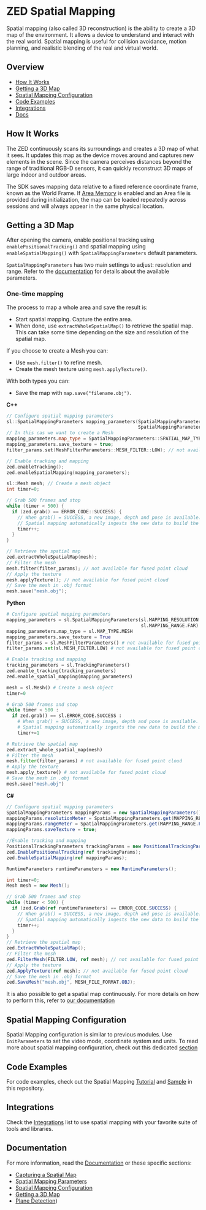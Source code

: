 # ZED Spatial Mapping

Spatial mapping (also called 3D reconstruction) is the ability to create a 3D map of the environment. It allows a device to understand and interact with the real world. Spatial mapping is useful for collision avoidance, motion planning, and realistic blending of the real and virtual world.

## Overview

* [How It Works](#how-it-works)
* [Getting a 3D Map](#getting-a-3d-map)
* [Spatial Mapping Configuration](#spatial-mapping-configuration)
* [Code Examples](#code-examples)
* [Integrations](#integrations)
* [Docs](#documentation)

## How It Works

The ZED continuously scans its surroundings and creates a 3D map of what it sees. It updates this map as the device moves around and captures new elements in the scene. Since the camera perceives distances beyond the range of traditional RGB-D sensors, it can quickly reconstruct 3D maps of large indoor and outdoor areas.

The SDK saves mapping data relative to a fixed reference coordinate frame, known as the World Frame. If [Area Memory](https://www.stereolabs.com/docs/positional-tracking/area-memory/) is enabled and an Area file is provided during initialization, the map can be loaded repeatedly across sessions and will always appear in the same physical location.

## Getting a 3D Map

After opening the camera, enable positional tracking using `enablePositionalTracking()` and spatial mapping using `enableSpatialMapping()` with `SpatialMappingParameters` default parameters.

`SpatialMappingParameters` has two main settings to adjust: resolution and range. Refer to the [documentation](https://www.stereolabs.com/docs/spatial-mapping/using-mapping/#enabling-spatial-mapping) for details about the available parameters.

### One-time mapping
The process to map a whole area and save the result is:

- Start spatial mapping. Capture the entire area.
- When done, use `extractWholeSpatialMap()` to retrieve the spatial map. This can take some time depending on the size and resolution of the spatial map.

If you choose to create a Mesh you can:

- Use `mesh.filter()` to refine mesh.
- Create the mesh texture using `mesh.applyTexture()`.

With both types you can:

- Save the map with `map.save("filename.obj")`.

**C++**
```cpp
// Configure spatial mapping parameters
sl::SpatialMappingParameters mapping_parameters(SpatialMappingParameters::MAPPING_RESOLUTION::LOW,
                                                SpatialMappingParameters::MAPPING_RANGE::FAR);
// In this cas we want to create a Mesh
mapping_parameters.map_type = SpatialMappingParameters::SPATIAL_MAP_TYPE::MESH;
mapping_parameters.save_texture = true;
filter_params.set(MeshFilterParameters::MESH_FILTER::LOW); // not available for fused point cloud

// Enable tracking and mapping
zed.enableTracking();
zed.enableSpatialMapping(mapping_parameters);

sl::Mesh mesh; // Create a mesh object
int timer=0;

// Grab 500 frames and stop
while (timer < 500) {
  if (zed.grab() == ERROR_CODE::SUCCESS) {
    // When grab() = SUCCESS, a new image, depth and pose is available.
    // Spatial mapping automatically ingests the new data to build the mesh.
    timer++;
  }
}

// Retrieve the spatial map
zed.extractWholeSpatialMap(mesh);
// Filter the mesh
mesh.filter(filter_params); // not available for fused point cloud
// Apply the texture
mesh.applyTexture(); // not available for fused point cloud
// Save the mesh in .obj format
mesh.save("mesh.obj");
```

**Python**
```python
# Configure spatial mapping parameters
mapping_parameters = sl.SpatialMappingParameters(sl.MAPPING_RESOLUTION.LOW,
                                                 sl.MAPPING_RANGE.FAR)
mapping_parameters.map_type = sl.MAP_TYPE.MESH
mapping_parameters.save_texture = True
filter_params = sl.MeshFilterParameters() # not available for fused point cloud
filter_params.set(sl.MESH_FILTER.LOW) # not available for fused point cloud

# Enable tracking and mapping
tracking_parameters = sl.TrackingParameters()
zed.enable_tracking(tracking_parameters)
zed.enable_spatial_mapping(mapping_parameters)

mesh = sl.Mesh() # Create a mesh object
timer=0

# Grab 500 frames and stop
while timer < 500 :
  if zed.grab() == sl.ERROR_CODE.SUCCESS :
    # When grab() = SUCCESS, a new image, depth and pose is available.
    # Spatial mapping automatically ingests the new data to build the mesh.
    timer+=1

# Retrieve the spatial map
zed.extract_whole_spatial_map(mesh)
# Filter the mesh
mesh.filter(filter_params) # not available for fused point cloud
# Apply the texture
mesh.apply_texture() # not available for fused point cloud
# Save the mesh in .obj format
mesh.save("mesh.obj")
```

**C#**
```csharp
// Configure spatial mapping parameters
SpatialMappingParameters mappingParams = new SpatialMappingParameters();
mappingParams.resolutionMeter = SpatialMappingParameters.get(MAPPING_RESOLUTION.LOW);
mappingParams.rangeMeter = SpatialMappingParameters.get(MAPPING_RANGE.FAR);
mappingParams.saveTexture = true;

//Enable tracking and mapping
PositionalTrackingParameters trackingParams = new PositionalTrackingParameters();
zed.EnablePositionalTracking(ref trackingParams);
zed.EnableSpatialMapping(ref mappingParams);

RuntimeParameters runtimeParameters = new RuntimeParameters();

int timer=0;
Mesh mesh = new Mesh();

// Grab 500 frames and stop
while (timer < 500) {
  if (zed.Grab(ref runtimeParameters) == ERROR_CODE.SUCCESS) {
    // When grab() = SUCCESS, a new image, depth and pose is available.
    // Spatial mapping automatically ingests the new data to build the mesh.
    timer++;
  }
}
// Retrieve the spatial map
zed.ExtractWholeSpatialMap();
// Filter the mesh
zed.FilterMesh(FILTER.LOW, ref mesh); // not available for fused point cloud
// Apply the texture
zed.ApplyTexture(ref mesh); // not available for fused point cloud
// Save the mesh in .obj format
zed.SaveMesh("mesh.obj", MESH_FILE_FORMAT.OBJ);
```

It is also possible to get a spatial map continuously. For more details on how to perform this, refer to [our documentation](https://www.stereolabs.com/docs/spatial-mapping/using-mapping/#continuous-mapping)


## Spatial Mapping Configuration
Spatial Mapping configuration is similar to previous modules. Use `InitParameters` to set the video mode, coordinate system and units. To read more about spatial mapping configuration, check out this dedicated [section](https://www.stereolabs.com/docs/spatial-mapping/using-mapping/#spatial-mapping-configuration)


## Code Examples
For code examples, check out the Spatial Mapping [Tutorial](../09-Tutorials/tutorial%205%20-%20spatial%20mapping) and [Sample](../10-Samples/spatial%20mapping) in this repository.


## Integrations
Check the [Integrations](../11-Integrations#overview) list to use spatial mapping with your favorite suite of tools and libraries.

## Documentation
For more information, read the [Documentation](https://www.stereolabs.com/docs/spatial-mapping/) or these specific sections:

* [Capturing a Spatial Map](https://www.stereolabs.com/docs/spatial-mapping/#capturing-a-spatial-map)
* [Spatial Mapping Parameters](https://www.stereolabs.com/docs/spatial-mapping/#spatial-mapping-parameters)
* [Spatial Mapping Configuration](https://www.stereolabs.com/docs/spatial-mapping/using-mapping/#spatial-mapping-configuration)
* [Getting a 3D Map](https://www.stereolabs.com/docs/spatial-mapping/using-mapping/#getting-a-3d-map)
* [Plane Detection](https://www.stereolabs.com/docs/spatial-mapping/plane-detection/))